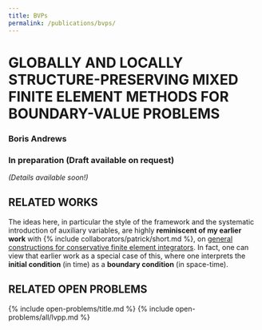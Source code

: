 ```yaml
---
title: BVPs
permalink: /publications/bvps/
---
```


# GLOBALLY AND LOCALLY STRUCTURE-PRESERVING MIXED FINITE ELEMENT METHODS FOR BOUNDARY-VALUE PROBLEMS

### Boris Andrews

### In preparation (Draft available on request)

*(Details available soon!)*

## RELATED WORKS

The ideas here, in particular the style of the framework and the systematic introduction of auxiliary variables, are highly **reminiscent of my earlier work** with {% include collaborators/patrick/short.md %}, on [general constructions for conservative finite element integrators](/publications/sp-integrators/).
In fact, one can view that earlier work as a special case of this, where one interprets the **initial condition** (in time) as a **boundary condition** (in space-time).

## RELATED OPEN PROBLEMS

{% include open-problems/title.md %}
{% include open-problems/all/lvpp.md %}
